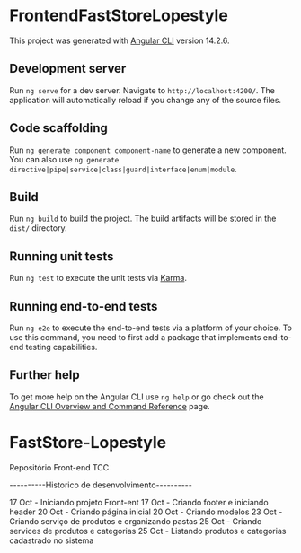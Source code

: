 # FrontendFastStoreLopestyle

This project was generated with [Angular CLI](https://github.com/angular/angular-cli) version 14.2.6.

## Development server

Run `ng serve` for a dev server. Navigate to `http://localhost:4200/`. The application will automatically reload if you change any of the source files.

## Code scaffolding

Run `ng generate component component-name` to generate a new component. You can also use `ng generate directive|pipe|service|class|guard|interface|enum|module`.

## Build

Run `ng build` to build the project. The build artifacts will be stored in the `dist/` directory.

## Running unit tests

Run `ng test` to execute the unit tests via [Karma](https://karma-runner.github.io).

## Running end-to-end tests

Run `ng e2e` to execute the end-to-end tests via a platform of your choice. To use this command, you need to first add a package that implements end-to-end testing capabilities.

## Further help

To get more help on the Angular CLI use `ng help` or go check out the [Angular CLI Overview and Command Reference](https://angular.io/cli) page.

# FastStore-Lopestyle
Repositório Front-end TCC

----------Historico de desenvolvimento----------

17 Oct - Iniciando projeto Front-ent
17 Oct - Criando footer e iniciando header
20 Oct - Criando página inicial
20 Oct - Criando modelos
23 Oct - Criando serviço de produtos e organizando pastas
25 Oct - Criando services de produtos e categorias
25 Oct - Listando produtos e categorias cadastrado no sistema
